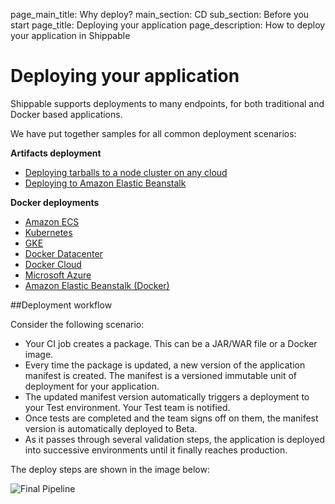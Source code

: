 page_main_title: Why deploy?
main_section: CD
sub_section: Before you start
page_title: Deploying your application
page_description: How to deploy your application in Shippable

# Deploying your application

Shippable supports deployments to many endpoints, for both traditional and Docker based applications.

We have put together samples for all common deployment scenarios:

**Artifacts deployment**

- [Deploying tarballs to a node cluster on any cloud](/deploy/vm-basic/)
- [Deploying to Amazon Elastic Beanstalk](/ci/deploy-to-aws-beanstalk/)

**Docker deployments**

- [Amazon ECS](/deploy/amazon-ecs/)
- [Kubernetes](/deploy/kubernetes/)
- [GKE](/deploy/gke)
- [Docker Datacenter](/deploy/continuous-delivery-single-container-docker-application/)
- [Docker Cloud](/deploy/continuous-delivery-single-container-docker-application/)
- [Microsoft Azure](/deploy/continuous-delivery-single-container-docker-application/)
- [Amazon Elastic Beanstalk (Docker)](/deploy/aws-elastic-beanstalk/)


##Deployment workflow

Consider the following scenario:

- Your CI job creates a package. This can be a JAR/WAR file or a Docker image.
- Every time the package is updated, a new version of the application manifest is created. The manifest is a versioned immutable unit of deployment for your application.
- The updated manifest version automatically triggers a deployment to your Test environment. Your Test team is notified.
- Once tests are completed and the team signs off on them, the manifest version is automatically deployed to Beta.
- As it passes through several validation steps, the application is deployed into successive environments until it finally reaches production.

The deploy steps are shown in the image below:

<img src="/images/deploy/nodecluster/basic-pipeline.png" alt="Final Pipeline">
